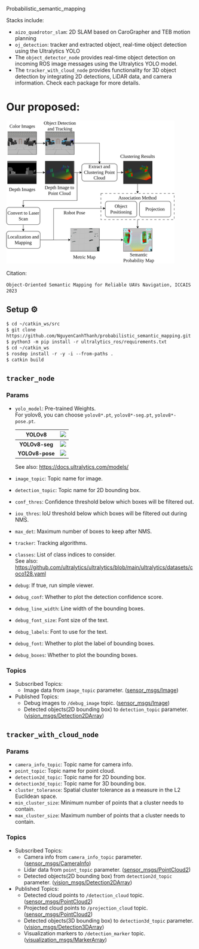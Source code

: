 Probabilistic_semantic_mapping

Stacks include:
  - `aizo_quadrotor_slam`: 2D SLAM based on CaroGrapher and TEB motion planning
  - `oj_detection`: tracker and extracted object, real-time object detection using the Ultralytics YOLO
  - The `object_detector_node` provides real-time object detection on incoming ROS image messages using the Ultralytics YOLO model.
  - The `tracker_with_cloud_node` provides functionality for 3D object detection by integrating 2D detections, LiDAR data, and camera information.
Check each package for more details.

# Our proposed:
<img src="https://github.com/NguyenCanhThanh/probabilistic_semantic_mapping/blob/main/image/proposed_system.png" width="450px">

Citation: 
```
Object-Oriented Semantic Mapping for Reliable UAVs Navigation, ICCAIS 2023
```

## Setup ⚙
```
$ cd ~/catkin_ws/src
$ git clone https://github.com/NguyenCanhThanh/probabilistic_semantic_mapping.git
$ python3 -m pip install -r ultralytics_ros/requirements.txt
$ cd ~/catkin_ws
$ rosdep install -r -y -i --from-paths .
$ catkin build
```

## `tracker_node`
### Params
- `yolo_model`: Pre-trained Weights.  
For yolov8, you can choose `yolov8*.pt`, `yolov8*-seg.pt`, `yolov8*-pose.pt`.

  |  YOLOv8  |  <img src="https://github.com/Alpaca-zip/ultralytics_ros/assets/84959376/08770080-bf20-470b-8269-eee7a7c41acc" width="350px">  |
  | :-------------: | :-------------: |
  |  **YOLOv8-seg**  |  <img src="https://github.com/Alpaca-zip/ultralytics_ros/assets/84959376/7bb6650c-769d-41c1-86f7-39fcbf01bc7c" width="350px">  |
  |  **YOLOv8-pose**  |  <img src="https://github.com/Alpaca-zip/ultralytics_ros/assets/84959376/46d2a5ef-193b-4f83-a0b3-6cc0d5a3756c" width="350px">  |
  
  See also: https://docs.ultralytics.com/models/
- `image_topic`: Topic name for image.
- `detection_topic`: Topic name for 2D bounding box.
- `conf_thres`: Confidence threshold below which boxes will be filtered out.
- `iou_thres`: IoU threshold below which boxes will be filtered out during NMS.
- `max_det`: Maximum number of boxes to keep after NMS.
- `tracker`: Tracking algorithms.
- `classes`: List of class indices to consider.  
See also: https://github.com/ultralytics/ultralytics/blob/main/ultralytics/datasets/coco128.yaml 
- `debug`:  If true, run simple viewer.
- `debug_conf`:  Whether to plot the detection confidence score.
- `debug_line_width`: Line width of the bounding boxes.
- `debug_font_size`: Font size of the text.
- `debug_labels`: Font to use for the text.
- `debug_font`: Whether to plot the label of bounding boxes.
- `debug_boxes`: Whether to plot the bounding boxes.
### Topics
- Subscribed Topics:
  - Image data from `image_topic` parameter. ([sensor_msgs/Image](https://docs.ros.org/en/api/sensor_msgs/html/msg/Image.html))
- Published Topics:
  - Debug images to `/debug_image` topic. ([sensor_msgs/Image](https://docs.ros.org/en/api/sensor_msgs/html/msg/Image.html))
  - Detected objects(2D bounding box) to `detection_topic` parameter. ([vision_msgs/Detection2DArray](http://docs.ros.org/en/melodic/api/vision_msgs/html/msg/Detection2DArray.html))
## `tracker_with_cloud_node`
### Params
- `camera_info_topic`: Topic name for camera info.
- `point_topic`: Topic name for point cloud.
- `detection2d_topic`: Topic name for 2D bounding box.
- `detection3d_topic`: Topic name for 3D bounding box.
- `cluster_tolerance`: Spatial cluster tolerance as a measure in the L2 Euclidean space.
- `min_cluster_size`: Minimum number of points that a cluster needs to contain.
- `max_cluster_size`: Maximum number of points that a cluster needs to contain.
### Topics
- Subscribed Topics:
  - Camera info from `camera_info_topic` parameter. ([sensor_msgs/CameraInfo](https://docs.ros.org/en/api/sensor_msgs/html/msg/CameraInfo.html))
  - Lidar data from `point_topic` parameter. ([sensor_msgs/PointCloud2](https://docs.ros.org/en/api/sensor_msgs/html/msg/PointCloud2.html))
  - Detected objects(2D bounding box) from `detection2d_topic` parameter. ([vision_msgs/Detection2DArray](http://docs.ros.org/en/melodic/api/vision_msgs/html/msg/Detection2DArray.html))
- Published Topics:
  - Detected cloud points to `/detection_cloud` topic. ([sensor_msgs/PointCloud2](https://docs.ros.org/en/api/sensor_msgs/html/msg/PointCloud2.html))
  - Projected cloud points to `/projection_cloud` topic. ([sensor_msgs/PointCloud2](https://docs.ros.org/en/api/sensor_msgs/html/msg/PointCloud2.html))
  - Detected objects(3D bounding box) to `detection3d_topic` parameter. ([vision_msgs/Detection3DArray](http://docs.ros.org/en/lunar/api/vision_msgs/html/msg/Detection3DArray.html))
  - Visualization markers to `/detection_marker` topic. ([visualization_msgs/MarkerArray](https://docs.ros.org/en/api/visualization_msgs/html/msg/MarkerArray.html))
